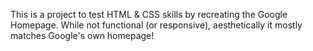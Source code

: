 This is a project to test HTML & CSS skills by recreating the Google Homepage.
While not functional (or responsive), aesthetically it mostly matches Google's own homepage!